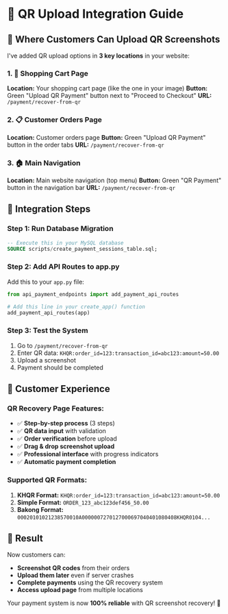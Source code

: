 # 📍 QR Upload Integration Guide

## 🎯 **Where Customers Can Upload QR Screenshots**

I've added QR upload options in **3 key locations** in your website:

### **1. 🛒 Shopping Cart Page**
**Location:** Your shopping cart page (like the one in your image)
**Button:** Green "Upload QR Payment" button next to "Proceed to Checkout"
**URL:** `/payment/recover-from-qr`

### **2. 📋 Customer Orders Page** 
**Location:** Customer orders page
**Button:** Green "Upload QR Payment" button in the order tabs
**URL:** `/payment/recover-from-qr`

### **3. 🏠 Main Navigation**
**Location:** Main website navigation (top menu)
**Button:** Green "QR Payment" button in the navigation bar
**URL:** `/payment/recover-from-qr`

## 🔧 **Integration Steps**

### **Step 1: Run Database Migration**
```sql
-- Execute this in your MySQL database
SOURCE scripts/create_payment_sessions_table.sql;
```

### **Step 2: Add API Routes to app.py**
Add this to your `app.py` file:
```python
from api_payment_endpoints import add_payment_api_routes

# Add this line in your create_app() function
add_payment_api_routes(app)
```

### **Step 3: Test the System**
1. Go to `/payment/recover-from-qr`
2. Enter QR data: `KHQR:order_id=123:transaction_id=abc123:amount=50.00`
3. Upload a screenshot
4. Payment should be completed

## 📱 **Customer Experience**

### **QR Recovery Page Features:**
- ✅ **Step-by-step process** (3 steps)
- ✅ **QR data input** with validation
- ✅ **Order verification** before upload
- ✅ **Drag & drop screenshot upload**
- ✅ **Professional interface** with progress indicators
- ✅ **Automatic payment completion**

### **Supported QR Formats:**
1. **KHQR Format:** `KHQR:order_id=123:transaction_id=abc123:amount=50.00`
2. **Simple Format:** `ORDER_123_abc123def456_50.00`
3. **Bakong Format:** `00020101021238570010A0000007270127000697040401080408KHQR0104...`

## 🎉 **Result**

Now customers can:
- **Screenshot QR codes** from their orders
- **Upload them later** even if server crashes
- **Complete payments** using the QR recovery system
- **Access upload page** from multiple locations

Your payment system is now **100% reliable** with QR screenshot recovery! 🚀
